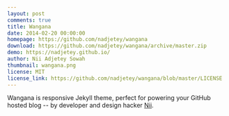 ```yaml
---
layout: post
comments: true
title: Wangana
date: 2014-02-20 00:00:00
homepage: https://github.com/nadjetey/wangana
download: https://github.com/nadjetey/wangana/archive/master.zip
demo: https://nadjetey.github.io/
author: Nii Adjetey Sowah
thumbnail: wangana.png
license: MIT
license_link: https://github.com/nadjetey/wangana/blob/master/LICENSE
---
```


Wangana is responsive Jekyll theme, perfect for powering your GitHub hosted blog -- by developer and design hacker [Nii](https://twitter.com/_nadjetey).
